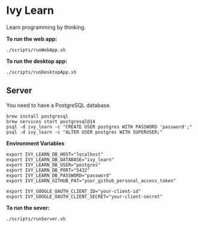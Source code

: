 # Ivy Learn

Learn programming by thinking.

**To run the web app:**

```
./scripts/runWebApp.sh
```

**To run the desktop app:**

```
./scripts/runDesktopApp.sh
```

## Server

You need to have a PostgreSQL database.

```
brew install postgresql
brew services start postgresql@14
psql -d ivy_learn -c "CREATE USER postgres WITH PASSWORD 'password';"
psql -d ivy_learn -c "ALTER USER postgres WITH SUPERUSER;"
```

**Environment Variables**

```zshrc
export IVY_LEARN_DB_HOST="localhost"
export IVY_LEARN_DB_DATABASE="ivy_learn"
export IVY_LEARN_DB_USER="postgres"
export IVY_LEARN_DB_PORT="5432"
export IVY_LEARN_DB_PASSWORD="password"
export IVY_LEARN_GITHUB_PAT="your_github_personal_access_token"

export IVY_GOOGLE_OAUTH_CLIENT_ID="your-client-id"
export IVY_GOOGLE_OAUTH_CLIENT_SECRET="your-client-secret"
```

**To run the sever:**

```
./scripts/runServer.sh
```